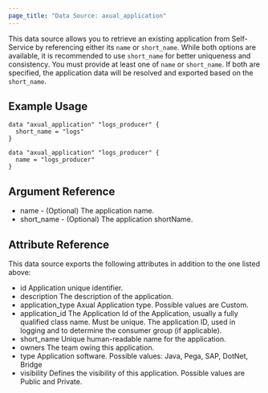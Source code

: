 ```yaml
---
page_title: "Data Source: axual_application"
---
```

This data source allows you to retrieve an existing application from Self-Service by referencing either its `name` or `short_name`.
While both options are available, it is recommended to use `short_name` for better uniqueness and consistency.
You must provide at least one of `name` or `short_name`. If both are specified, the application data will be resolved and exported based on the `short_name`.

## Example Usage
```hcl
data "axual_application" "logs_producer" {
  short_name = "logs"
}
```

```hcl
data "axual_application" "logs_producer" {
  name = "logs_producer"
}
```

## Argument Reference

- name - (Optional) The application name.
- short_name - (Optional) The application shortName.

## Attribute Reference

This data source exports the following attributes in addition to the one listed above:

- id Application unique identifier.
- description The description of the application.
- application_type Axual Application type. Possible values are Custom.
- application_id The Application Id of the Application, usually a fully qualified class name. Must be unique. The application ID, used in logging and to determine the consumer group (if applicable).
- short_name Unique human-readable name for the application.
- owners The team owing this application.
- type Application software. Possible values: Java, Pega, SAP, DotNet, Bridge
- visibility Defines the visibility of this application. Possible values are Public and Private.